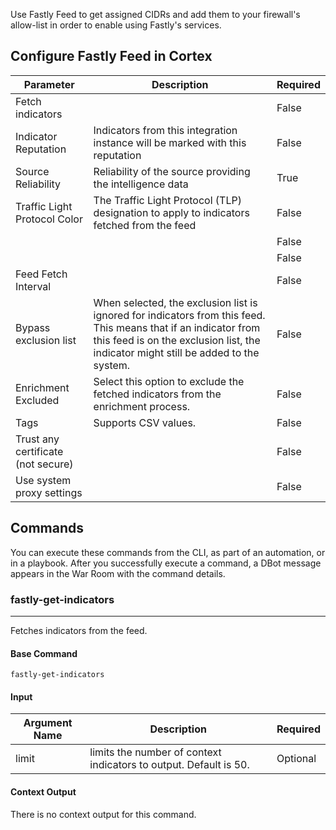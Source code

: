 Use Fastly Feed to get assigned CIDRs and add them to your firewall's allow-list in order to enable using Fastly's services.

## Configure Fastly Feed in Cortex


| **Parameter** | **Description** | **Required** |
| --- | --- | --- |
| Fetch indicators |  | False |
| Indicator Reputation | Indicators from this integration instance will be marked with this reputation | False |
| Source Reliability | Reliability of the source providing the intelligence data | True |
| Traffic Light Protocol Color | The Traffic Light Protocol \(TLP\) designation to apply to indicators fetched from the feed | False |
|  |  | False |
|  |  | False |
| Feed Fetch Interval |  | False |
| Bypass exclusion list | When selected, the exclusion list is ignored for indicators from this feed. This means that if an indicator from this feed is on the exclusion list, the indicator might still be added to the system. | False |
| Enrichment Excluded | Select this option to exclude the fetched indicators from the enrichment process. | False |
| Tags | Supports CSV values. | False |
| Trust any certificate (not secure) |  | False |
| Use system proxy settings |  | False |

## Commands

You can execute these commands from the CLI, as part of an automation, or in a playbook.
After you successfully execute a command, a DBot message appears in the War Room with the command details.

### fastly-get-indicators

***
Fetches indicators from the feed.


#### Base Command

`fastly-get-indicators`

#### Input

| **Argument Name** | **Description** | **Required** |
| --- | --- | --- |
| limit | limits the number of context indicators to output. Default is 50. | Optional | 


#### Context Output

There is no context output for this command.